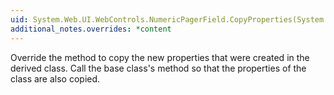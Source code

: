 ```yaml
---
uid: System.Web.UI.WebControls.NumericPagerField.CopyProperties(System.Web.UI.WebControls.DataPagerField)
additional_notes.overrides: *content
---
```


<p>Override the <xref href="System.Web.UI.WebControls.NumericPagerField.CopyProperties(System.Web.UI.WebControls.DataPagerField)"></xref> method to copy the new properties that were created in the derived class. Call the base class's <xref href="System.Web.UI.WebControls.NumericPagerField.CopyProperties(System.Web.UI.WebControls.DataPagerField)"></xref> method so that the properties of the <xref href="System.Web.UI.WebControls.NumericPagerField"></xref> class are also copied.</p>


